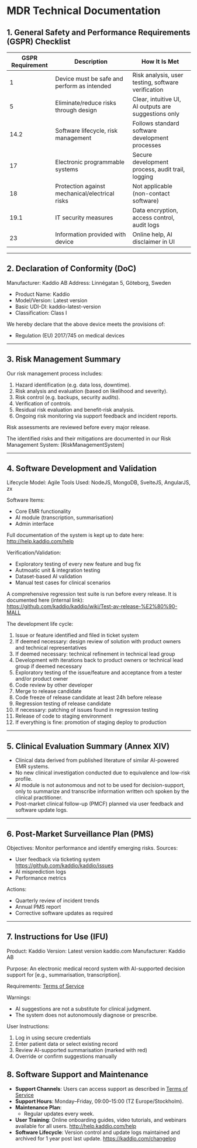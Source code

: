 # MDR Technical Documentation

## 1. General Safety and Performance Requirements (GSPR) Checklist

| GSPR Requirement | Description                                      | How It Is Met                                      |
|-------------------|--------------------------------------------------|---------------------------------------------------|
| 1                 | Device must be safe and perform as intended     | Risk analysis, user testing, software verification |
| 5                 | Eliminate/reduce risks through design           | Clear, intuitive UI, AI outputs are suggestions only |
| 14.2              | Software lifecycle, risk management             | Follows standard software development processes  |
| 17                | Electronic programmable systems                 | Secure development process, audit trail, logging |
| 18                | Protection against mechanical/electrical risks  | Not applicable (non-contact software)            |
| 19.1              | IT security measures                            | Data encryption, access control, audit logs      |
| 23                | Information provided with device                | Online help, AI disclaimer in UI    |

---

## 2. Declaration of Conformity (DoC)

Manufacturer: Kaddio AB
Address: Linnégatan 5, Göteborg, Sweden

- Product Name: Kaddio
- Model/Version: Latest version
- Basic UDI-DI: kaddio-latest-version
- Classification: Class I

We hereby declare that the above device meets the provisions of:
- Regulation (EU) 2017/745 on medical devices

---

## 3. Risk Management Summary

Our risk management process includes:

1. Hazard identification (e.g. data loss, downtime).
2. Risk analysis and evaluation (based on likelihood and severity).
3. Risk control (e.g. backups, security audits).
4. Verification of controls.
5. Residual risk evaluation and benefit-risk analysis.
6. Ongoing risk monitoring via support feedback and incident reports.

Risk assessments are reviewed before every major release.

The identified risks and their mitigations are documented in our Risk Management System: [RiskManagementSystem]

---

## 4. Software Development and Validation

Lifecycle Model: Agile
Tools Used: NodeJS, MongoDB, SvelteJS, AngularJS, zx

Software Items:
- Core EMR functionality
- AI module (transcription, summarisation)
- Admin interface

Full documentation of the system is kept up to date here: http://help.kaddio.com/help

Verification/Validation:
- Exploratory testing of every new feature and bug fix
- Autmoatic unit & integration testing
- Dataset-based AI validation
- Manual test cases for clinical scenarios

A comprehensive regression test suite is run before every release. It is documented here (internal link): https://github.com/kaddio/kaddio/wiki/Test-av-release-%E2%80%90-MALL 

The development life cycle:

 1. Issue or feature identified and filed in ticket system
 2. If deemed necessary: design review of solution with product owners and technical representatives
 3. If deemed necessary: technical refinement in technical lead group
 4. Development with iterations back to product owners or technical lead group if deemed necessary
 5. Exploratory testing of the issue/feature and acceptance from a tester and/or product owner
 6. Code review by other developer
 7. Merge to release candidate
 8. Code freeze of release candidate at least 24h before release
 9. Regression testing of release candidate
10. If necessary: patching of issues found in regression testing
11. Release of code to staging environment
12. If everything is fine: promotion of staging deploy to production

---

## 5. Clinical Evaluation Summary (Annex XIV)

- Clinical data derived from published literature of similar AI-powered EMR systems.
- No new clinical investigation conducted due to equivalence and low-risk profile.
- AI module is not autonomous and not to be used for decision-support, only to summarize and transcribe information written och spoken by the clinical practitioner.
- Post-market clinical follow-up (PMCF) planned via user feedback and software update logs.

---

## 6. Post-Market Surveillance Plan (PMS)

Objectives: Monitor performance and identify emerging risks.
Sources:
- User feedback via ticketing system https://github.com/kaddio/kaddio/issues
- AI misprediction logs
- Performance metrics

Actions:
- Quarterly review of incident trends
- Annual PMS report
- Corrective software updates as required

---

## 7. Instructions for Use (IFU)

Product: Kaddio
Version: Latest version kaddio.com
Manufacturer: Kaddio AB

Purpose:
An electronic medical record system with AI-supported decision support for [e.g., summarisation, transcription].

Requirements:
[Terms of Service](https://kaddio.com/legal/tos)

Warnings:
- AI suggestions are not a substitute for clinical judgment.
- The system does not autonomously diagnose or prescribe.

User Instructions:
1. Log in using secure credentials
2. Enter patient data or select existing record
3. Review AI-supported summarisation (marked with red)
4. Override or confirm suggestions manually

## 8. Software Support and Maintenance

- **Support Channels**: Users can access support as described in [Terms of Service](https://kaddio.com/legal/tos)
- **Support Hours**: Monday–Friday, 09:00–15:00 (TZ Europe/Stockholm).
- **Maintenance Plan**:
  - Regular updates every week.
- **User Training**: Online onboarding guides, video tutorials, and webinars available for all users. http://help.kaddio.com/help
- **Software Lifecycle**: Version control and update logs maintained and archived for 1 year post last update. https://kaddio.com/changelog
